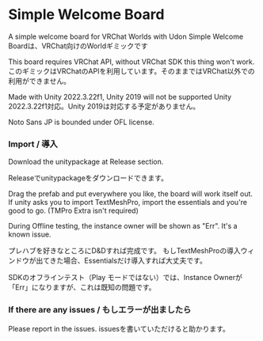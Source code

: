 # Simple Welcome Board
A simple welcome board for VRChat Worlds with Udon
Simple Welcome Boardは、VRChat向けのWorldギミックです

This board requires VRChat API, without VRChat SDK this thing won't work.
このギミックはVRChatのAPIを利用しています。そのままではVRChat以外での利用ができません。

Made with Unity 2022.3.22f1, Unity 2019 will not be supported
Unity 2022.3.22f1対応。Unity 2019は対応する予定がありません。

Noto Sans JP is bounded under OFL license.

### Import / 導入

Download the unitypackage at Release section.

Releaseでunitypackageをダウンロードできます。

Drag the prefab and put everywhere you like, the board will work itself out.
If unity asks you to import TextMeshPro, import the essentials and you're good to go. (TMPro Extra isn't required)

During Offline testing, the instance owner will be shown as "Err". It's a known issue.

プレハブを好きなところにD&Dすれば完成です。
もしTextMeshProの導入ウィンドウが出てきた場合、Essentialsだけ導入すれば大丈夫です。

SDKのオフラインテスト（Play モードではない）では、Instance Ownerが「Err」になりますが、これは既知の問題です。

### If there are any issues / もしエラーが出ましたら

Please report in the issues.
issuesを書いていただけると助かります。